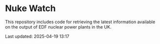 # Nuke Watch

This repository includes code for retrieving the latest information available on the output of EDF nuclear power plants in the UK.

Last updated: 2025-04-19 13:17